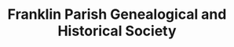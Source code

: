 ---
layout: repo
title: "Franklin Parish Genealogical and Historical Society"
id: 25595
permalink: repos/25595/
---